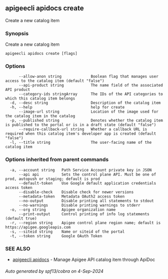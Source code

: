 ## apigeecli apidocs create

Create a new catalog item

### Synopsis

Create a new catalog item

```
apigeecli apidocs create [flags]
```

### Options

```
      --allow-anon string             Boolean flag that manages user access to the catalog item (default "false")
      --api-product string            The name field of the associated API product
      --category-ids stringArray      The IDs of the API categories to which this catalog item belongs
  -d, --desc string                   Description of the catalog item
  -h, --help                          help for create
      --image-url string              Location of the image used for the catalog item in the catalog
  -p, --published string              Denotes whether the catalog item is published to the portal or is in a draft state (default "false")
      --require-callback-url string   Whether a callback URL is required when this catalog item's developer app is created (default "false")
  -l, --title string                  The user-facing name of the catalog item
```

### Options inherited from parent commands

```
  -a, --account string   Path Service Account private key in JSON
      --api api          Sets the control plane API. Must be one of prod, autopush or staging; default is prod
      --default-token    Use Google default application credentials access token
      --disable-check    Disable check for newer versions
      --metadata-token   Metadata OAuth2 access token
      --no-output        Disable printing all statements to stdout
      --no-warnings      Disable printing warnings to stderr
  -o, --org string       Apigee organization name
      --print-output     Control printing of info log statements (default true)
  -r, --region string    Apigee control plane region name; default is https://apigee.googleapis.com
  -s, --siteid string    Name or siteid of the portal
  -t, --token string     Google OAuth Token
```

### SEE ALSO

* [apigeecli apidocs](apigeecli_apidocs.md)	 - Manage Apigee API catalog item through ApiDoc

###### Auto generated by spf13/cobra on 4-Sep-2024
